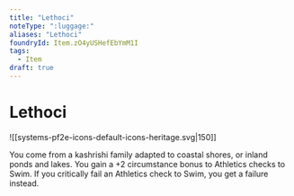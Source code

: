 ```yaml
---
title: "Lethoci"
noteType: ":luggage:"
aliases: "Lethoci"
foundryId: Item.zO4yUSHefEbYmM1I
tags:
  - Item
draft: true
---
```


# Lethoci
![[systems-pf2e-icons-default-icons-heritage.svg|150]]

You come from a kashrishi family adapted to coastal shores, or inland ponds and lakes. You gain a +2 circumstance bonus to Athletics checks to Swim. If you critically fail an Athletics check to Swim, you get a failure instead.
